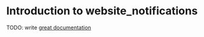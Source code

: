 # Introduction to website_notifications

TODO: write [great documentation](http://jacobian.org/writing/what-to-write/)
